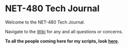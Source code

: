 # NET-480 Tech Journal

Welcome to the NET-480 Tech Journal.

Navigate to the [Wiki](https://github.com/nicholaslamon/NET480/wiki) for any and all questions or concerns.

**To all the people coming here for my scripts, look [here](https://github.com/nicholaslamon/NET480/tree/main/scripts).**
